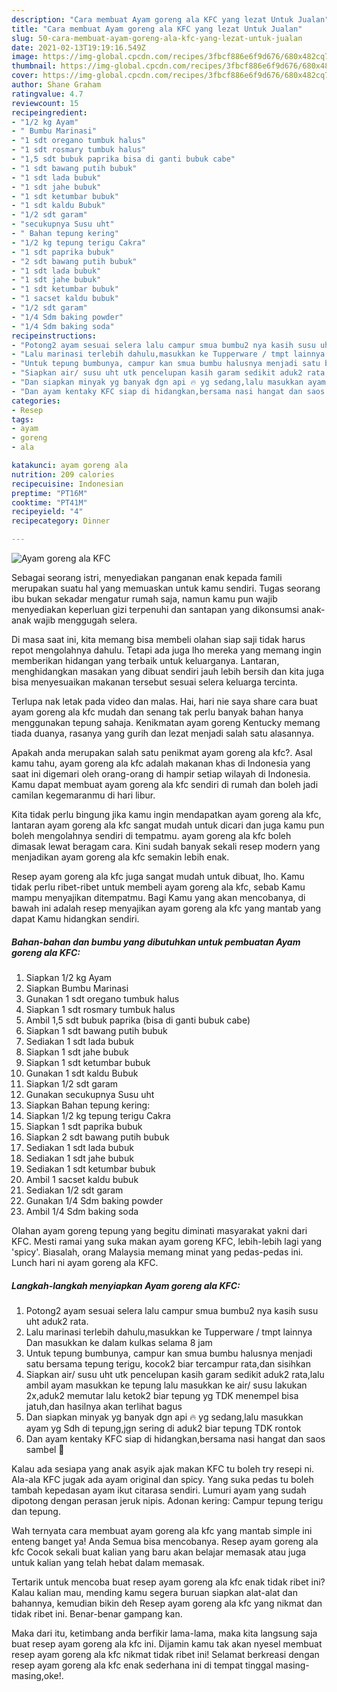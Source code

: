 ```yaml
---
description: "Cara membuat Ayam goreng ala KFC yang lezat Untuk Jualan"
title: "Cara membuat Ayam goreng ala KFC yang lezat Untuk Jualan"
slug: 50-cara-membuat-ayam-goreng-ala-kfc-yang-lezat-untuk-jualan
date: 2021-02-13T19:19:16.549Z
image: https://img-global.cpcdn.com/recipes/3fbcf886e6f9d676/680x482cq70/ayam-goreng-ala-kfc-foto-resep-utama.jpg
thumbnail: https://img-global.cpcdn.com/recipes/3fbcf886e6f9d676/680x482cq70/ayam-goreng-ala-kfc-foto-resep-utama.jpg
cover: https://img-global.cpcdn.com/recipes/3fbcf886e6f9d676/680x482cq70/ayam-goreng-ala-kfc-foto-resep-utama.jpg
author: Shane Graham
ratingvalue: 4.7
reviewcount: 15
recipeingredient:
- "1/2 kg Ayam"
- " Bumbu Marinasi"
- "1 sdt oregano tumbuk halus"
- "1 sdt rosmary tumbuk halus"
- "1,5 sdt bubuk paprika bisa di ganti bubuk cabe"
- "1 sdt bawang putih bubuk"
- "1 sdt lada bubuk"
- "1 sdt jahe bubuk"
- "1 sdt ketumbar bubuk"
- "1 sdt kaldu Bubuk"
- "1/2 sdt garam"
- "secukupnya Susu uht"
- " Bahan tepung kering"
- "1/2 kg tepung terigu Cakra"
- "1 sdt paprika bubuk"
- "2 sdt bawang putih bubuk"
- "1 sdt lada bubuk"
- "1 sdt jahe bubuk"
- "1 sdt ketumbar bubuk"
- "1 sacset kaldu bubuk"
- "1/2 sdt garam"
- "1/4 Sdm baking powder"
- "1/4 Sdm baking soda"
recipeinstructions:
- "Potong2 ayam sesuai selera lalu campur smua bumbu2 nya kasih susu uht aduk2 rata."
- "Lalu marinasi terlebih dahulu,masukkan ke Tupperware / tmpt lainnya Dan masukkan ke dalam kulkas selama 8 jam"
- "Untuk tepung bumbunya, campur kan smua bumbu halusnya menjadi satu bersama tepung terigu, kocok2 biar tercampur rata,dan sisihkan"
- "Siapkan air/ susu uht utk pencelupan kasih garam sedikit aduk2 rata,lalu ambil ayam masukkan ke tepung lalu masukkan ke air/ susu lakukan 2x,aduk2 memutar lalu ketok2 biar tepung yg TDK menempel bisa jatuh,dan hasilnya akan terlihat bagus"
- "Dan siapkan minyak yg banyak dgn api 🔥 yg sedang,lalu masukkan ayam yg Sdh di tepung,jgn sering di aduk2 biar tepung TDK rontok"
- "Dan ayam kentaky KFC siap di hidangkan,bersama nasi hangat dan saos sambel 🤗"
categories:
- Resep
tags:
- ayam
- goreng
- ala

katakunci: ayam goreng ala 
nutrition: 209 calories
recipecuisine: Indonesian
preptime: "PT16M"
cooktime: "PT41M"
recipeyield: "4"
recipecategory: Dinner

---
```



![Ayam goreng ala KFC](https://img-global.cpcdn.com/recipes/3fbcf886e6f9d676/680x482cq70/ayam-goreng-ala-kfc-foto-resep-utama.jpg)

Sebagai seorang istri, menyediakan panganan enak kepada famili merupakan suatu hal yang memuaskan untuk kamu sendiri. Tugas seorang ibu bukan sekadar mengatur rumah saja, namun kamu pun wajib menyediakan keperluan gizi terpenuhi dan santapan yang dikonsumsi anak-anak wajib menggugah selera.

Di masa  saat ini, kita memang bisa membeli olahan siap saji tidak harus repot mengolahnya dahulu. Tetapi ada juga lho mereka yang memang ingin memberikan hidangan yang terbaik untuk keluarganya. Lantaran, menghidangkan masakan yang dibuat sendiri jauh lebih bersih dan kita juga bisa menyesuaikan makanan tersebut sesuai selera keluarga tercinta. 

Terlupa nak letak pada video dan malas. Hai, hari nie saya share cara buat ayam goreng ala kfc mudah dan senang tak perlu banyak bahan hanya menggunakan tepung sahaja. Kenikmatan ayam goreng Kentucky memang tiada duanya, rasanya yang gurih dan lezat menjadi salah satu alasannya.

Apakah anda merupakan salah satu penikmat ayam goreng ala kfc?. Asal kamu tahu, ayam goreng ala kfc adalah makanan khas di Indonesia yang saat ini digemari oleh orang-orang di hampir setiap wilayah di Indonesia. Kamu dapat membuat ayam goreng ala kfc sendiri di rumah dan boleh jadi camilan kegemaranmu di hari libur.

Kita tidak perlu bingung jika kamu ingin mendapatkan ayam goreng ala kfc, lantaran ayam goreng ala kfc sangat mudah untuk dicari dan juga kamu pun boleh mengolahnya sendiri di tempatmu. ayam goreng ala kfc boleh dimasak lewat beragam cara. Kini sudah banyak sekali resep modern yang menjadikan ayam goreng ala kfc semakin lebih enak.

Resep ayam goreng ala kfc juga sangat mudah untuk dibuat, lho. Kamu tidak perlu ribet-ribet untuk membeli ayam goreng ala kfc, sebab Kamu mampu menyajikan ditempatmu. Bagi Kamu yang akan mencobanya, di bawah ini adalah resep menyajikan ayam goreng ala kfc yang mantab yang dapat Kamu hidangkan sendiri.

<!--inarticleads1-->

##### Bahan-bahan dan bumbu yang dibutuhkan untuk pembuatan Ayam goreng ala KFC:

1. Siapkan 1/2 kg Ayam
1. Siapkan  Bumbu Marinasi
1. Gunakan 1 sdt oregano tumbuk halus
1. Siapkan 1 sdt rosmary tumbuk halus
1. Ambil 1,5 sdt bubuk paprika (bisa di ganti bubuk cabe)
1. Siapkan 1 sdt bawang putih bubuk
1. Sediakan 1 sdt lada bubuk
1. Siapkan 1 sdt jahe bubuk
1. Siapkan 1 sdt ketumbar bubuk
1. Gunakan 1 sdt kaldu Bubuk
1. Siapkan 1/2 sdt garam
1. Gunakan secukupnya Susu uht
1. Siapkan  Bahan tepung kering:
1. Siapkan 1/2 kg tepung terigu Cakra
1. Siapkan 1 sdt paprika bubuk
1. Siapkan 2 sdt bawang putih bubuk
1. Sediakan 1 sdt lada bubuk
1. Sediakan 1 sdt jahe bubuk
1. Sediakan 1 sdt ketumbar bubuk
1. Ambil 1 sacset kaldu bubuk
1. Sediakan 1/2 sdt garam
1. Gunakan 1/4 Sdm baking powder
1. Ambil 1/4 Sdm baking soda


Olahan ayam goreng tepung yang begitu diminati masyarakat yakni dari KFC. Mesti ramai yang suka makan ayam goreng KFC, lebih-lebih lagi yang &#39;spicy&#39;. Biasalah, orang Malaysia memang minat yang pedas-pedas ini. Lunch hari ni ayam goreng ala KFC. 

<!--inarticleads2-->

##### Langkah-langkah menyiapkan Ayam goreng ala KFC:

1. Potong2 ayam sesuai selera lalu campur smua bumbu2 nya kasih susu uht aduk2 rata.
1. Lalu marinasi terlebih dahulu,masukkan ke Tupperware / tmpt lainnya Dan masukkan ke dalam kulkas selama 8 jam
1. Untuk tepung bumbunya, campur kan smua bumbu halusnya menjadi satu bersama tepung terigu, kocok2 biar tercampur rata,dan sisihkan
1. Siapkan air/ susu uht utk pencelupan kasih garam sedikit aduk2 rata,lalu ambil ayam masukkan ke tepung lalu masukkan ke air/ susu lakukan 2x,aduk2 memutar lalu ketok2 biar tepung yg TDK menempel bisa jatuh,dan hasilnya akan terlihat bagus
1. Dan siapkan minyak yg banyak dgn api 🔥 yg sedang,lalu masukkan ayam yg Sdh di tepung,jgn sering di aduk2 biar tepung TDK rontok
1. Dan ayam kentaky KFC siap di hidangkan,bersama nasi hangat dan saos sambel 🤗


Kalau ada sesiapa yang anak asyik ajak makan KFC tu boleh try resepi ni. Ala-ala KFC jugak ada ayam original dan spicy. Yang suka pedas tu boleh tambah kepedasan ayam ikut citarasa sendiri. Lumuri ayam yang sudah dipotong dengan perasan jeruk nipis. Adonan kering: Campur tepung terigu dan tepung. 

Wah ternyata cara membuat ayam goreng ala kfc yang mantab simple ini enteng banget ya! Anda Semua bisa mencobanya. Resep ayam goreng ala kfc Cocok sekali buat kalian yang baru akan belajar memasak atau juga untuk kalian yang telah hebat dalam memasak.

Tertarik untuk mencoba buat resep ayam goreng ala kfc enak tidak ribet ini? Kalau kalian mau, mending kamu segera buruan siapkan alat-alat dan bahannya, kemudian bikin deh Resep ayam goreng ala kfc yang nikmat dan tidak ribet ini. Benar-benar gampang kan. 

Maka dari itu, ketimbang anda berfikir lama-lama, maka kita langsung saja buat resep ayam goreng ala kfc ini. Dijamin kamu tak akan nyesel membuat resep ayam goreng ala kfc nikmat tidak ribet ini! Selamat berkreasi dengan resep ayam goreng ala kfc enak sederhana ini di tempat tinggal masing-masing,oke!.


